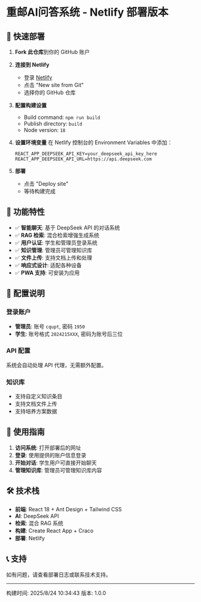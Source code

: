 # 重邮AI问答系统 - Netlify 部署版本

## 🚀 快速部署

1. **Fork 此仓库**到你的 GitHub 账户

2. **连接到 Netlify**
   - 登录 [Netlify](https://netlify.com)
   - 点击 "New site from Git"
   - 选择你的 GitHub 仓库

3. **配置构建设置**
   - Build command: `npm run build`
   - Publish directory: `build`
   - Node version: `18`

4. **设置环境变量**
   在 Netlify 控制台的 Environment Variables 中添加：
   ```
   REACT_APP_DEEPSEEK_API_KEY=your_deepseek_api_key_here
   REACT_APP_DEEPSEEK_API_URL=https://api.deepseek.com
   ```

5. **部署**
   - 点击 "Deploy site"
   - 等待构建完成

## 🎯 功能特性

- ✅ **智能聊天**: 基于 DeepSeek API 的对话系统
- ✅ **RAG 检索**: 混合检索增强生成系统
- ✅ **用户认证**: 学生和管理员登录系统
- ✅ **知识管理**: 管理员可管理知识库
- ✅ **文件上传**: 支持文档上传和处理
- ✅ **响应式设计**: 适配各种设备
- ✅ **PWA 支持**: 可安装为应用

## 🔧 配置说明

### 登录账户
- **管理员**: 账号 `cqupt`, 密码 `1950`
- **学生**: 账号格式 `2024215XXX`, 密码为账号后三位

### API 配置
系统会自动处理 API 代理，无需额外配置。

### 知识库
- 支持自定义知识条目
- 支持文档文件上传
- 支持培养方案数据

## 📱 使用指南

1. **访问系统**: 打开部署后的网址
2. **登录**: 使用提供的账户信息登录
3. **开始对话**: 学生用户可直接开始聊天
4. **管理知识库**: 管理员可管理知识库内容

## 🛠️ 技术栈

- **前端**: React 18 + Ant Design + Tailwind CSS
- **AI**: DeepSeek API
- **检索**: 混合 RAG 系统
- **构建**: Create React App + Craco
- **部署**: Netlify

## 📞 支持

如有问题，请查看部署日志或联系技术支持。

---
构建时间: 2025/8/24 10:34:43
版本: 1.0.0
